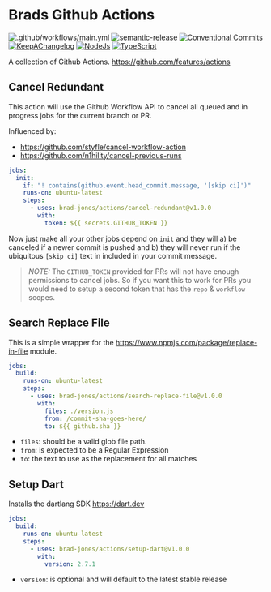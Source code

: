 # Brads Github Actions

![.github/workflows/main.yml](https://github.com/brad-jones/actions/workflows/.github/workflows/main.yml/badge.svg?branch=master)
[![semantic-release](https://img.shields.io/badge/%20%20%F0%9F%93%A6%F0%9F%9A%80-semantic--release-e10079.svg)](https://github.com/semantic-release/semantic-release)
[![Conventional Commits](https://img.shields.io/badge/Conventional%20Commits-1.0.0-yellow.svg)](https://conventionalcommits.org)
[![KeepAChangelog](https://img.shields.io/badge/Keep%20A%20Changelog-1.0.0-%23E05735)](https://keepachangelog.com/)
[![NodeJs](https://img.shields.io/badge/node-%3E%3D%2012.16.1-green.svg)](https://nodejs.org)
[![TypeScript](https://img.shields.io/badge/%3C/%3E-TypeScript-blue.svg)](https://www.typescriptlang.org/)

A collection of Github Actions. <https://github.com/features/actions>

## Cancel Redundant

This action will use the Github Workflow API to cancel all queued and in
progress jobs for the current branch or PR.

Influenced by:

- <https://github.com/styfle/cancel-workflow-action>
- <https://github.com/n1hility/cancel-previous-runs>

```yaml
jobs:
  init:
    if: "! contains(github.event.head_commit.message, '[skip ci]')"
    runs-on: ubuntu-latest
    steps:
      - uses: brad-jones/actions/cancel-redundant@v1.0.0
        with:
          token: ${{ secrets.GITHUB_TOKEN }}
```

Now just make all your other jobs depend on `init` and they will a) be canceled
if a newer commit is pushed and b) they will never run if the ubiquitous
`[skip ci]` text in included in your commit message.

> _NOTE:_ The `GITHUB_TOKEN` provided for PRs will not have enough
> permissions to cancel jobs. So if you want this to work for PRs you
> would need to setup a second token that has the `repo` & `workflow` scopes.

## Search Replace File

This is a simple wrapper for the <https://www.npmjs.com/package/replace-in-file> module.

```yaml
jobs:
  build:
    runs-on: ubuntu-latest
    steps:
      - uses: brad-jones/actions/search-replace-file@v1.0.0
        with:
          files: ./version.js
          from: /commit-sha-goes-here/
          to: ${{ github.sha }}
```

- `files`: should be a valid glob file path.
- `from`: is expected to be a Regular Expression
- `to`: the text to use as the replacement for all matches

## Setup Dart

Installs the dartlang SDK <https://dart.dev>

```yaml
jobs:
  build:
    runs-on: ubuntu-latest
    steps:
      - uses: brad-jones/actions/setup-dart@v1.0.0
        with:
          version: 2.7.1
```

- `version`: is optional and will default to the latest stable release
